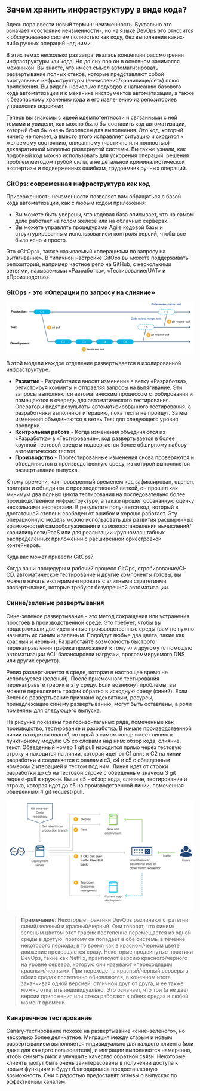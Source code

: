 <!-- 7.5.1 -->
## Зачем хранить инфраструктуру в виде кода?

Здесь пора ввести новый термин: неизменность. Буквально это означает «состояние неизменности», но на языке DevOps это относится к обслуживанию систем полностью как коду, без выполнения каких-либо ручных операций над ними.

В этих темах несколько раз затрагивалась концепция рассмотрения инфраструктуры как кода. Но до сих пор он в основном занимался механикой. Вы знаете, что имеет смысл автоматизировать развертывание полных стеков, которые представляют собой виртуальные инфраструктуры (вычисления/хранилище/сеть) плюс приложения. Вы видели несколько подходов к написанию базового кода автоматизации и к механике инструментов автоматизации, а также к безопасному хранению кода и его извлечению из репозиториев управления версиями.

Теперь вы знакомы с идеей идемпотентности и связанными с ней темами и увидели, как можно было бы составить код автоматизации, который был бы очень безопасен для выполнения. Это код, который ничего не ломает, а вместо этого исправляет ситуацию и сходится к желаемому состоянию, описанному (частично или полностью) декларативной моделью развернутой системы. Вы также узнали, как подобный код можно использовать для ускорения операций, решения проблем методом грубой силы, а не детальной криминалистической экспертизы и подверженных ошибкам, трудоемких ручных операций.

### GitOps: современная инфраструктура как код

Приверженность неизменности позволяет вам обращаться с базой кода автоматизации, как с любым кодом приложения:

* Вы можете быть уверены, что кодовая база описывает, что на самом деле работает на голом железе или на облачных серверах.
* Вы можете управлять процедурами Agile кодовой базы и структурированным использованием контроля версий, чтобы все было ясно и просто.

Это «GitOps», также называемый «операциями по запросу на вытягивание». В типичной настройке GitOps вы можете поддерживать репозиторий, например частное репо на GitHub, с несколькими ветвями, называемыми «Разработка», «Тестирование/UAT» и «Производство».

### GitOps - это «Операции по запросу на слияние»

![](./assets/7.5.1-1.png)
<!-- /courses/devnet/1035e850-b0bc-11ea-a04f-618a6d0a372e/1057c830-b0bc-11ea-a04f-618a6d0a372e/assets/ddc9031b-c0c5-11ea-a947-f5323e7496e3.svg -->

В этой модели каждое отделение развертывается в изолированной инфраструктуре.

* **Развитие** - Разработчики вносят изменения в ветку «Разработка», регистрируя коммиты и отправляя запросы на вытягивание. Эти запросы выполняются автоматическим процессом стробирования и помещаются в очередь для автоматического тестирования. Операторы видят результаты автоматизированного тестирования, а разработчики выполняют итерацию, пока тесты не пройдут. Затем изменения объединяются в ветвь Test для следующего уровня проверки.
* **Контрольная работа** - Когда изменения объединяются из «Разработка» в «Тестирование», код развертывается в более крупной тестовой среде и подвергается более обширному набору автоматических тестов.
* **Производство** - Протестированные изменения снова проверяются и объединяются в производственную среду, из которой выполняется развертывание выпуска.

К тому времени, как проверенный временем код зафиксирован, оценен, повторен и объединен с производственной веткой, он прошел как минимум два полных цикла тестирования на последовательно более производственной инфраструктуре, а также прошел осознанную оценку несколькими экспертами. В результате получается код, который в достаточной степени свободен от ошибок и хорошо работает. Эту операционную модель можно использовать для развития расширенных возможностей самообслуживания и самовосстановления вычислений/хранилищ/сети/PaaS или для реализации крупномасштабных распределенных приложений с расширенной оркестровкой контейнеров.

Куда вас может привести GitOps?

Когда ваши процедуры и рабочий процесс GitOps, стробирование/CI-CD, автоматическое тестирование и другие компоненты готовы, вы можете начать экспериментировать с элитными стратегиями развертывания, которые требуют безупречной автоматизации.

### Синие/зеленые развертывания

Сине-зеленое развертывание - это метод сокращения или устранения простоев в производственной среде. Это требует, чтобы вы поддерживали две идентичные производственные среды (вам не нужно называть их синим и зеленым. Подойдут любые два цвета, такие как красный и черный). Разработайте возможность быстрого перенаправления трафика приложений к тому или другому (с помощью автоматизации ACI, балансировки нагрузки, программируемого DNS или других средств).

Релиз развертывается в среде, которая в настоящее время не используется (зеленый). После приемочного тестирования перенаправьте трафик в эту среду. Если возникнут проблемы, вы можете переключить трафик обратно в исходную среду (синий). Если Зеленое развертывание признано адекватным, ресурсы, принадлежащие синему развертыванию, могут быть оставлены, а роли поменяны для следующего выпуска.

На рисунке показаны три горизонтальных ряда, помеченные как производство, тестирование и разработка. В начале производственной линии находится овал c1, который в самом конце имеет линию к пунктирному модулю C5 со словами над ним: обзор кода, слияние, текст. Обведенный номер 1 git pull находится прямо через тестовую строку и находится на линии, которая идет от C1 вниз к C2 на линии разработки и соединяется с овалами c3, c4 и c5 с обведенным номером 2 итерацией и тестом под ним. Линия идет от строки разработки до c5 на тестовой строке с обведенным значком 3 git request-pull в кружке. Выше c5 - обзор кода, слияние, тестирование и строка, которая идет до c5 на производственной линии, помеченная обведенным 4 git request-pull.

![](./assets/7.5.1-2.png "Сине-зеленое развертывание")
<!-- /courses/devnet/1035e850-b0bc-11ea-a04f-618a6d0a372e/1057c830-b0bc-11ea-a04f-618a6d0a372e/assets/ddc9031b-c0c5-11ea-a947-f5323e7496e3.svg -->
> **Примечание**: Некоторые практики DevOps различают стратегии синий/зеленый и красный/черный. Они говорят, что синим/зеленым цветом этот трафик постепенно перемещается из одной среды в другую, поэтому он попадает в обе системы в течение некоторого периода; в то время как в красном/черном цвете движение прекращается сразу. Некоторые продвинутые практики DevOps, такие как Netflix, практикуют версию красного/черного на уровне сервера, которую они называют «переходящим красным/черным». При переходе на красный/черный серверы в обеих средах постепенно обновляются, в конечном итоге заканчивая одной версией, отличной друг от друга, и ее также можно откатить индивидуально. Это означает, что три (а не две) версии приложения или стека работают в обеих средах в любой момент времени.

### Канареечное тестирование

Canary-тестирование похоже на развертывание «сине-зеленого», но несколько более деликатное. Миграция между старым и новым развертыванием выполняется индивидуально для каждого клиента (или даже для каждого пользователя), и миграции выполняются намеренно, чтобы снизить риск и улучшить качество обратной связи. Некоторые клиенты могут быть очень заинтересованы в получении доступа к новым функциям и будут благодарны за предоставленную возможность. Они с радостью предоставят отзывы о выпусках по эффективным каналам.
